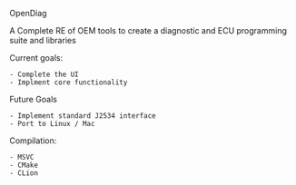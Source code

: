 OpenDiag

A Complete RE of OEM tools to create a diagnostic and ECU programming suite and libraries

Current goals: 

    - Complete the UI
    - Implment core functionality

Future Goals

    - Implement standard J2534 interface
    - Port to Linux / Mac

Compilation:

    - MSVC
    - CMake
    - CLion